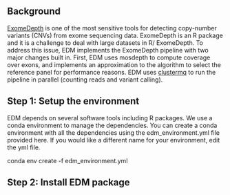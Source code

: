 ## Background

[ExomeDepth]("https://cran.r-project.org/web/packages/ExomeDepth/index.html") is one of the most sensitive tools for detecting copy-number variants (CNVs) from exome sequencing data. ExomeDepth is an R package and it is a challenge to deal with large datasets in R/ ExomeDepth. To address this issue, EDM implements the ExomeDepth pipeline with two major changes built in. First, EDM uses mosdepth to compute coverage over exons, and implements an approximation to the algorithm to select the reference panel for performance reasons. EDM uses [clustermq]("https://cran.r-project.org/web/packages/clustermq/index.html") to run the pipeline in parallel (counting reads and variant calling). 

## Step 1: Setup the environment
EDM depends on several software tools including R packages. We use a conda environment to manage the dependencies. You can create a conda environment with all the dependencies using the edm_environment.yml file provided here. If you would like a different name for your environment, edit the yml file.

conda env create -f edm_environment.yml


## Step 2: Install EDM package

